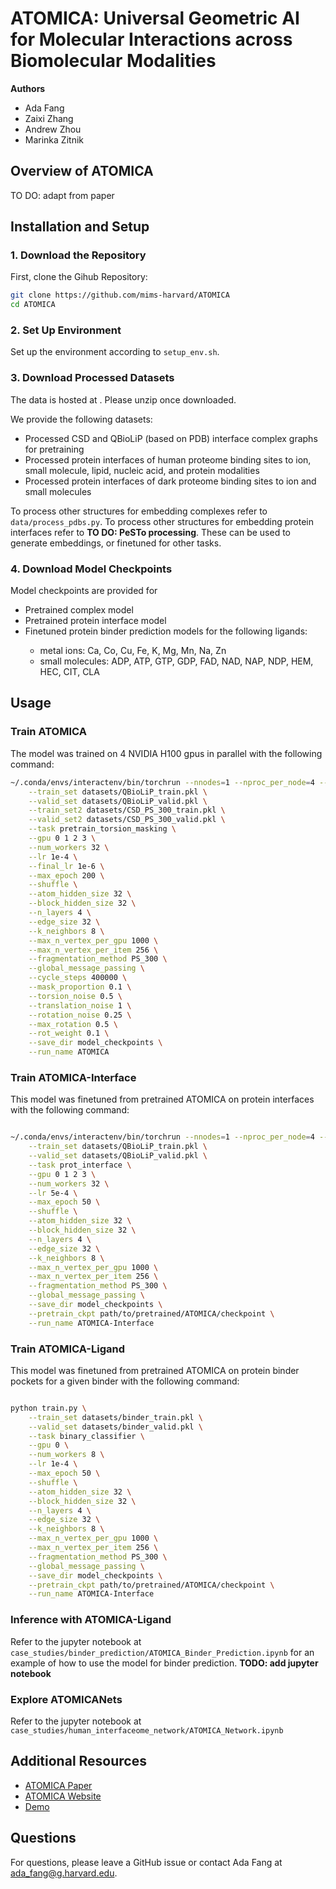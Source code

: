# ATOMICA: Universal Geometric AI for Molecular Interactions across Biomolecular Modalities

**Authors**
* Ada Fang
* Zaixi Zhang
* Andrew Zhou
* Marinka Zitnik

## Overview of ATOMICA
TO DO: adapt from paper

## Installation and Setup

### 1. Download the Repository
First, clone the Gihub Repository:
```bash
git clone https://github.com/mims-harvard/ATOMICA
cd ATOMICA
```

### 2. Set Up Environment
Set up the environment according to `setup_env.sh`.

### 3. Download Processed Datasets
The data is hosted at <insert-link>. Please unzip once downloaded.

We provide the following datasets:
* Processed CSD and QBioLiP (based on PDB) interface complex graphs for pretraining
* Processed protein interfaces of human proteome binding sites to ion, small molecule, lipid, nucleic acid, and protein modalities
* Processed protein interfaces of dark proteome binding sites to ion and small molecules

To process other structures for embedding complexes refer to `data/process_pdbs.py`. To process other structures for embedding protein interfaces refer to **TO DO: PeSTo processing**. These can be used to generate embeddings, or finetuned for other tasks.

### 4. Download Model Checkpoints
Model checkpoints are provided for
* Pretrained complex model <insert-link>
* Pretrained protein interface model <insert-link>
* Finetuned protein binder prediction models <insert-link> for the following ligands:
    * metal ions: Ca, Co, Cu, Fe, K, Mg, Mn, Na, Zn
    * small molecules: ADP, ATP, GTP, GDP, FAD, NAD, NAP, NDP, HEM, HEC, CIT, CLA

## Usage
### Train ATOMICA
The model was trained on 4 NVIDIA H100 gpus in parallel with the following command:
```bash
~/.conda/envs/interactenv/bin/torchrun --nnodes=1 --nproc_per_node=4 --standalone train.py \
    --train_set datasets/QBioLiP_train.pkl \
    --valid_set datasets/QBioLiP_valid.pkl \
    --train_set2 datasets/CSD_PS_300_train.pkl \
    --valid_set2 datasets/CSD_PS_300_valid.pkl \
    --task pretrain_torsion_masking \
    --gpu 0 1 2 3 \
    --num_workers 32 \
    --lr 1e-4 \
    --final_lr 1e-6 \
    --max_epoch 200 \
    --shuffle \
    --atom_hidden_size 32 \
    --block_hidden_size 32 \
    --n_layers 4 \
    --edge_size 32 \
    --k_neighbors 8 \
    --max_n_vertex_per_gpu 1000 \
    --max_n_vertex_per_item 256 \
    --fragmentation_method PS_300 \
    --global_message_passing \
    --cycle_steps 400000 \
    --mask_proportion 0.1 \
    --torsion_noise 0.5 \
    --translation_noise 1 \
    --rotation_noise 0.25 \
    --max_rotation 0.5 \
    --rot_weight 0.1 \
    --save_dir model_checkpoints \
    --run_name ATOMICA
```

### Train ATOMICA-Interface
This model was finetuned from pretrained ATOMICA on protein interfaces with the following command:
```bash

~/.conda/envs/interactenv/bin/torchrun --nnodes=1 --nproc_per_node=4 --standalone train.py \
    --train_set datasets/QBioLiP_train.pkl \
    --valid_set datasets/QBioLiP_valid.pkl \
    --task prot_interface \
    --gpu 0 1 2 3 \
    --num_workers 32 \
    --lr 5e-4 \
    --max_epoch 50 \
    --shuffle \
    --atom_hidden_size 32 \
    --block_hidden_size 32 \
    --n_layers 4 \
    --edge_size 32 \
    --k_neighbors 8 \
    --max_n_vertex_per_gpu 1000 \
    --max_n_vertex_per_item 256 \
    --fragmentation_method PS_300 \
    --global_message_passing \
    --save_dir model_checkpoints \
    --pretrain_ckpt path/to/pretrained/ATOMICA/checkpoint \
    --run_name ATOMICA-Interface
```

### Train ATOMICA-Ligand
This model was finetuned from pretrained ATOMICA on protein binder pockets for a given binder with the following command:
```bash

python train.py \
    --train_set datasets/binder_train.pkl \
    --valid_set datasets/binder_valid.pkl \
    --task binary_classifier \
    --gpu 0 \
    --num_workers 8 \
    --lr 1e-4 \
    --max_epoch 50 \
    --shuffle \
    --atom_hidden_size 32 \
    --block_hidden_size 32 \
    --n_layers 4 \
    --edge_size 32 \
    --k_neighbors 8 \
    --max_n_vertex_per_gpu 1000 \
    --max_n_vertex_per_item 256 \
    --fragmentation_method PS_300 \
    --global_message_passing \
    --save_dir model_checkpoints \
    --pretrain_ckpt path/to/pretrained/ATOMICA/checkpoint \
    --run_name ATOMICA-Interface
```

### Inference with ATOMICA-Ligand
Refer to the jupyter notebook at `case_studies/binder_prediction/ATOMICA_Binder_Prediction.ipynb` for an example of how to use the model for binder prediction. **TODO: add jupyter notebook**

### Explore ATOMICANets
Refer to the jupyter notebook at `case_studies/human_interfaceome_network/ATOMICA_Network.ipynb`

## Additional Resources
* [ATOMICA Paper](link_to_paper)
* [ATOMICA Website](link_to_website)
* [Demo](link_to_demo)

## Questions
For questions, please leave a GitHub issue or contact Ada Fang at <ada_fang@g.harvard.edu>.
